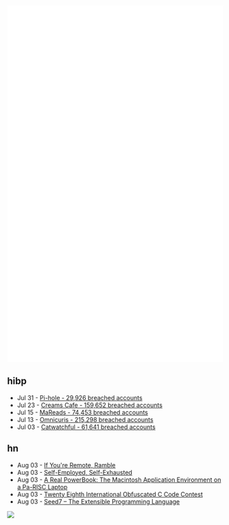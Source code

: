 ![Metrics](https://raw.githubusercontent.com/phixion/phixion/master/metrics.svg)

## hibp

<!--
for https://github.com/phixion/phixion/blob/main/.github/workflows/feeds.yml
-->
<!--START_SECTION:haveibeenpwnd-->
- Jul 31 - [Pi-hole - 29,926 breached accounts](https://haveibeenpwned.com/Breach/ThePi-Hole)
- Jul 23 - [Creams Cafe - 159,652 breached accounts](https://haveibeenpwned.com/Breach/CreamsCafe)
- Jul 15 - [MaReads - 74,453 breached accounts](https://haveibeenpwned.com/Breach/MaReads)
- Jul 13 - [Omnicuris - 215,298 breached accounts](https://haveibeenpwned.com/Breach/Omnicuris)
- Jul 03 - [Catwatchful - 61,641 breached accounts](https://haveibeenpwned.com/Breach/Catwatchful)
<!--END_SECTION:haveibeenpwnd-->

## hn

<!--
for https://github.com/phixion/phixion/blob/main/.github/workflows/feeds.yml
-->
<!--START_SECTION:hn-->
- Aug 03 - [If You're Remote, Ramble](https://stephango.com/ramblings)
- Aug 03 - [Self-Employed, Self-Exhausted](https://theisolationjournals.substack.com/p/self-employed-self-exhausted)
- Aug 03 - [A Real PowerBook: The Macintosh Application Environment on a Pa-RISC Laptop](http://oldvcr.blogspot.com/2025/08/a-real-powerbook-macintosh-application.html)
- Aug 03 - [Twenty Eighth International Obfuscated C Code Contest](https://www.ioccc.org/2024/index.html)
- Aug 03 - [Seed7 – The Extensible Programming Language](https://seed7.net)
<!--END_SECTION:hn-->

<!--
for https://yhype.me
-->
![](https://hit.yhype.me/github/profile?user_id=13013670)
